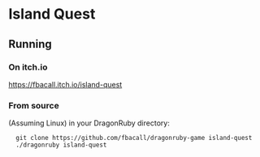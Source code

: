 # Island Quest

## Running

### On itch.io
https://fbacall.itch.io/island-quest

### From source
(Assuming Linux) in your DragonRuby directory:
```
  git clone https://github.com/fbacall/dragonruby-game island-quest
  ./dragonruby island-quest
```
